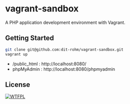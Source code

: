 # vagrant-sandbox
A PHP application development environment with Vagrant.

## Getting Started
```bash
git clone git@github.com:dit-rohm/vagrant-sandbox.git
vagrant up
```

* /public_html : http://localhost:8080/
* phpMyAdmin : http://localhost:8080/phpmyadmin

## License
[![WTFPL](http://www.wtfpl.net/wp-content/uploads/2012/12/wtfpl-badge-4.png)](http://www.wtfpl.net/)
